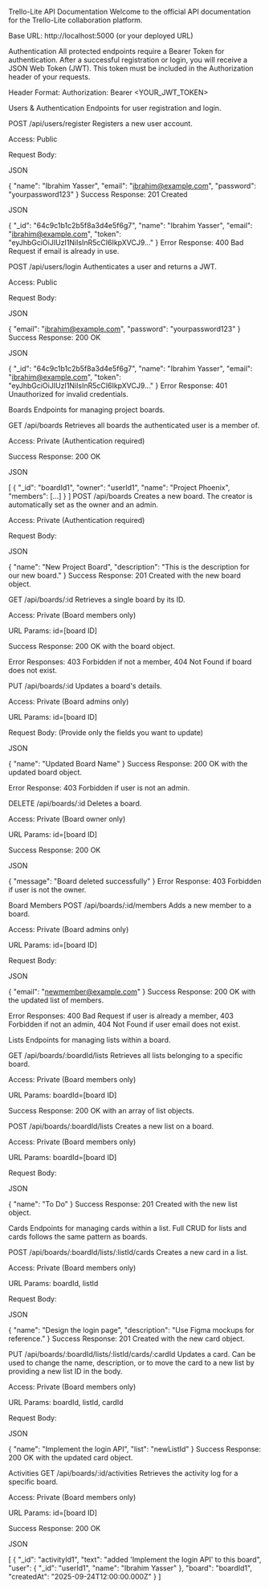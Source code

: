Trello-Lite API Documentation Welcome to the official API documentation for the Trello-Lite collaboration platform.

Base URL: http://localhost:5000 (or your deployed URL)

Authentication All protected endpoints require a Bearer Token for authentication. After a successful registration or login, you will receive a JSON Web Token (JWT). This token must be included in the Authorization header of your requests.

Header Format: Authorization: Bearer <YOUR_JWT_TOKEN>

Users & Authentication Endpoints for user registration and login.

POST /api/users/register Registers a new user account.

Access: Public

Request Body:

JSON

{ "name": "Ibrahim Yasser", "email": "ibrahim@example.com", "password": "yourpassword123" } Success Response: 201 Created

JSON

{ "_id": "64c9c1b1c2b5f8a3d4e5f6g7", "name": "Ibrahim Yasser", "email": "ibrahim@example.com", "token": "eyJhbGciOiJIUzI1NiIsInR5cCI6IkpXVCJ9..." } Error Response: 400 Bad Request if email is already in use.

POST /api/users/login Authenticates a user and returns a JWT.

Access: Public

Request Body:

JSON

{ "email": "ibrahim@example.com", "password": "yourpassword123" } Success Response: 200 OK

JSON

{ "_id": "64c9c1b1c2b5f8a3d4e5f6g7", "name": "Ibrahim Yasser", "email": "ibrahim@example.com", "token": "eyJhbGciOiJIUzI1NiIsInR5cCI6IkpXVCJ9..." } Error Response: 401 Unauthorized for invalid credentials.

Boards Endpoints for managing project boards.

GET /api/boards Retrieves all boards the authenticated user is a member of.

Access: Private (Authentication required)

Success Response: 200 OK

JSON

[ { "_id": "boardId1", "owner": "userId1", "name": "Project Phoenix", "members": [...] } ] POST /api/boards Creates a new board. The creator is automatically set as the owner and an admin.

Access: Private (Authentication required)

Request Body:

JSON

{ "name": "New Project Board", "description": "This is the description for our new board." } Success Response: 201 Created with the new board object.

GET /api/boards/:id Retrieves a single board by its ID.

Access: Private (Board members only)

URL Params: id=[board ID]

Success Response: 200 OK with the board object.

Error Responses: 403 Forbidden if not a member, 404 Not Found if board does not exist.

PUT /api/boards/:id Updates a board's details.

Access: Private (Board admins only)

URL Params: id=[board ID]

Request Body: (Provide only the fields you want to update)

JSON

{ "name": "Updated Board Name" } Success Response: 200 OK with the updated board object.

Error Response: 403 Forbidden if user is not an admin.

DELETE /api/boards/:id Deletes a board.

Access: Private (Board owner only)

URL Params: id=[board ID]

Success Response: 200 OK

JSON

{ "message": "Board deleted successfully" } Error Response: 403 Forbidden if user is not the owner.

Board Members POST /api/boards/:id/members Adds a new member to a board.

Access: Private (Board admins only)

URL Params: id=[board ID]

Request Body:

JSON

{ "email": "newmember@example.com" } Success Response: 200 OK with the updated list of members.

Error Responses: 400 Bad Request if user is already a member, 403 Forbidden if not an admin, 404 Not Found if user email does not exist.

Lists Endpoints for managing lists within a board.

GET /api/boards/:boardId/lists Retrieves all lists belonging to a specific board.

Access: Private (Board members only)

URL Params: boardId=[board ID]

Success Response: 200 OK with an array of list objects.

POST /api/boards/:boardId/lists Creates a new list on a board.

Access: Private (Board members only)

URL Params: boardId=[board ID]

Request Body:

JSON

{ "name": "To Do" } Success Response: 201 Created with the new list object.

Cards Endpoints for managing cards within a list. Full CRUD for lists and cards follows the same pattern as boards.

POST /api/boards/:boardId/lists/:listId/cards Creates a new card in a list.

Access: Private (Board members only)

URL Params: boardId, listId

Request Body:

JSON

{ "name": "Design the login page", "description": "Use Figma mockups for reference." } Success Response: 201 Created with the new card object.

PUT /api/boards/:boardId/lists/:listId/cards/:cardId Updates a card. Can be used to change the name, description, or to move the card to a new list by providing a new list ID in the body.

Access: Private (Board members only)

URL Params: boardId, listId, cardId

Request Body:

JSON

{ "name": "Implement the login API", "list": "newListId" } Success Response: 200 OK with the updated card object.

Activities GET /api/boards/:id/activities Retrieves the activity log for a specific board.

Access: Private (Board members only)

URL Params: id=[board ID]

Success Response: 200 OK

JSON

[ { "_id": "activityId1", "text": "added 'Implement the login API' to this board", "user": { "_id": "userId1", "name": "Ibrahim Yasser" }, "board": "boardId1", "createdAt": "2025-09-24T12:00:00.000Z" } ]

